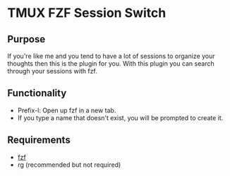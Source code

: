 # TMUX FZF Session Switch

## Purpose

If you're like me and you tend to have a lot of sessions to organize your
thoughts then this is the plugin for you. With this plugin you can search
through your sessions with fzf.

## Functionality
* Prefix-l: Open up fzf in a new tab.
* If you type a name that doesn't exist, you will be prompted to create it.

## Requirements

- [fzf](https://github.com/junegunn/fzf>)
- rg (recommended but not required)
